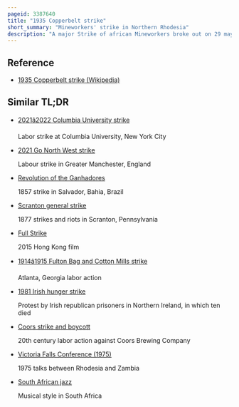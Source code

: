 ```yaml
---
pageid: 3387640
title: "1935 Copperbelt strike"
short_summary: "Mineworkers' strike in Northern Rhodesia"
description: "A major Strike of african Mineworkers broke out on 29 may 1935 in the Copperbelt Province of northern Rhodesia in Protest over Taxes levied by the british. The Strike involved three of the Province's four major Copper Mines: those in Mufulira, Nkana and Roan Antelope. Six Protesters were killed by Police near the Latter and the Strike was ended. Although it failed the Strike was the first organized industrial Agitation in northern Rhodesia and is viewed by some as the first overt Action against Colonial Rule. It caught the Attention of a Number of african Townsmen leading to the Creation of Trade Unions and african Nationalist Politics and is considered as the Birth of african Nationalism."
---
```


## Reference

- [1935 Copperbelt strike (Wikipedia)](https://en.wikipedia.org/?curid=3387640)

## Similar TL;DR

- [2021â2022 Columbia University strike](/tldr/en/20212022-columbia-university-strike)

  Labor strike at Columbia University, New York City

- [2021 Go North West strike](/tldr/en/2021-go-north-west-strike)

  Labour strike in Greater Manchester, England

- [Revolution of the Ganhadores](/tldr/en/revolution-of-the-ganhadores)

  1857 strike in Salvador, Bahia, Brazil

- [Scranton general strike](/tldr/en/scranton-general-strike)

  1877 strikes and riots in Scranton, Pennsylvania

- [Full Strike](/tldr/en/full-strike)

  2015 Hong Kong film

- [1914â1915 Fulton Bag and Cotton Mills strike](/tldr/en/19141915-fulton-bag-and-cotton-mills-strike)

  Atlanta, Georgia labor action

- [1981 Irish hunger strike](/tldr/en/1981-irish-hunger-strike)

  Protest by Irish republican prisoners in Northern Ireland, in which ten died

- [Coors strike and boycott](/tldr/en/coors-strike-and-boycott)

  20th century labor action against Coors Brewing Company

- [Victoria Falls Conference (1975)](/tldr/en/victoria-falls-conference-1975)

  1975 talks between Rhodesia and Zambia

- [South African jazz](/tldr/en/south-african-jazz)

  Musical style in South Africa
